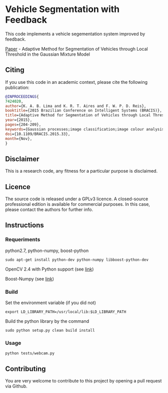 # Vehicle Segmentation with Feedback

This code implements a vehicle segementation system improved by feedback.

[Paper](http://ieeexplore.ieee.org/xpl/articleDetails.jsp?arnumber=7424020) - Adaptive Method for Segmentation of Vehicles through Local Threshold in the Gaussian Mixture Model

## Citing

If you use this code in an academic context, please cite the following publication:

```bibtex
@INPROCEEDINGS{
7424020, 
author={K. A. B. Lima and K. R. T. Aires and F. W. P. D. Reis},
booktitle={2015 Brazilian Conference on Intelligent Systems (BRACIS)},
title={Adaptive Method for Segmentation of Vehicles through Local Threshold in the Gaussian Mixture Model}, 
year={2015}, 
pages={204-209}, 
keywords={Gaussian processes;image classification;image colour analysis;image segmentation;mixture models;road vehicles;traffic engineering computing;GMM;Gaussian mixture model;adaptive method;background regions;background subtraction;foreground regions;image classification;local threshold;nonlinear problem;probabilistic models;spatial analysis;traffic control;traffic scenes;vehicles color;vehicles segmentation;Adaptation models;Bayes methods;Estimation;Image segmentation;Roads;Vehicle dynamics;Vehicles;Gaussian mixture model;local threshold;vehicle segmentation}, 
doi={10.1109/BRACIS.2015.33}, 
month={Nov},
}
```

## Disclaimer

This is a research code, any fitness for a particular purpose is disclaimed.

## Licence

The source code is released under a GPLv3 licence. A closed-source professional edition is available for commercial purposes. In this case, please contact the authors for further info.

## Instructions

### Requeriments

python2.7, python-numpy, boost-python 

```
sudo apt-get install python-dev python-numpy libboost-python-dev
```

OpenCV 2.4 with Python support (see [link](http://docs.opencv.org/2.4/doc/tutorials/introduction/linux_install/linux_install.html))

Boost-Numpy (see [link](https://github.com/ndarray/Boost.NumPy))

### Build

Set the environment variable (if you did not)
```
export LD_LIBRARY_PATH=/usr/local/lib:$LD_LIBRARY_PATH
```

Build the python library by the command

```
sudo python setup.py clean build install
```

### Usage

```
python tests/webcam.py
```

## Contributing

You are very welcome to contribute to this project by opening a pull request via Github. 
